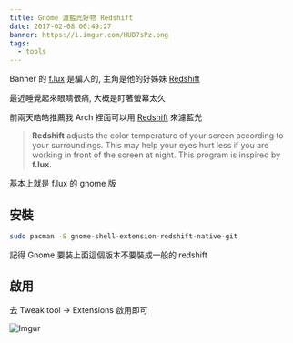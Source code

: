 ```yaml
---
title: Gnome 濾藍光好物 Redshift
date: 2017-02-08 00:49:27
banner: https://i.imgur.com/HUD7sPz.png
tags:
  - tools
---
```


Banner 的 [f.lux](https://justgetflux.com/) 是騙人的, 主角是他的好姊妹 [Redshift](https://wiki.archlinux.org/index.php/redshift)

<!--more-->

最近睡覺起來眼睛很痛, 大概是盯著螢幕太久

前兩天皓皓推薦我 Arch 裡面可以用 [Redshift](https://wiki.archlinux.org/index.php/redshift) 來濾藍光

> **Redshift** adjusts the color temperature of your screen according to your surroundings. This may help your eyes hurt less if you are working in front of the screen at night. This program is inspired by **f.lux**.

基本上就是 f.lux 的 gnome 版

## 安裝

``` bash
sudo pacman -S gnome-shell-extension-redshift-native-git
```

記得 Gnome 要裝上面這個版本不要裝成一般的 redshift

## 啟用

去 Tweak tool -> Extensions 啟用即可

![Imgur](https://i.imgur.com/hvDt580.png)

